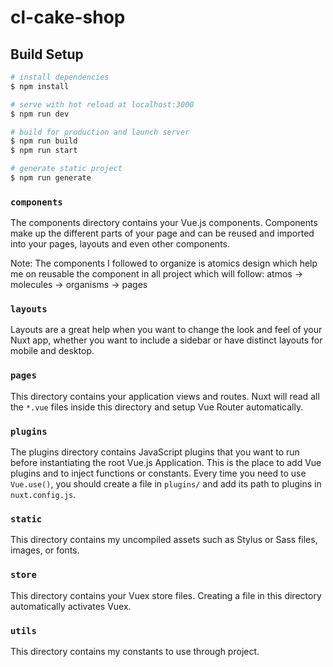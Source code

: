 # cl-cake-shop

## Build Setup

```bash
# install dependencies
$ npm install

# serve with hot reload at localhost:3000
$ npm run dev

# build for production and launch server
$ npm run build
$ npm run start

# generate static project
$ npm run generate
```

### `components`

The components directory contains your Vue.js components. Components make up the different parts of your page and can be reused and imported into your pages, layouts and even other components.

Note: The components I followed to organize is atomics design which help me on reusable the component in all project which will follow:
atmos -> molecules -> organisms -> pages

### `layouts`

Layouts are a great help when you want to change the look and feel of your Nuxt app, whether you want to include a sidebar or have distinct layouts for mobile and desktop.


### `pages`

This directory contains your application views and routes. Nuxt will read all the `*.vue` files inside this directory and setup Vue Router automatically.


### `plugins`

The plugins directory contains JavaScript plugins that you want to run before instantiating the root Vue.js Application. This is the place to add Vue plugins and to inject functions or constants. Every time you need to use `Vue.use()`, you should create a file in `plugins/` and add its path to plugins in `nuxt.config.js`.

### `static`

This directory contains my uncompiled assets such as Stylus or Sass files, images, or fonts.


### `store`

This directory contains your Vuex store files. Creating a file in this directory automatically activates Vuex.

### `utils`

This directory contains my constants to use through project.

